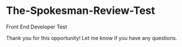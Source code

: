 # The-Spokesman-Review-Test
Front End Developer Test

Thank you for this opportunity! Let me know if you have any questions.
